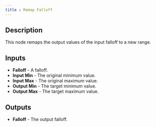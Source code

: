 ```yaml
---
title : Remap Falloff
---
```


## Description

This node remaps the output values of the input falloff to a new range.

## Inputs

- **Falloff** - A falloff.
- **Input Min** - The original minimum value.
- **Input Max** - The original maximum value.
- **Output Min** - The target minimum value.
- **Output Max** - The target maximum value.

## Outputs

- **Falloff** - The output falloff.
